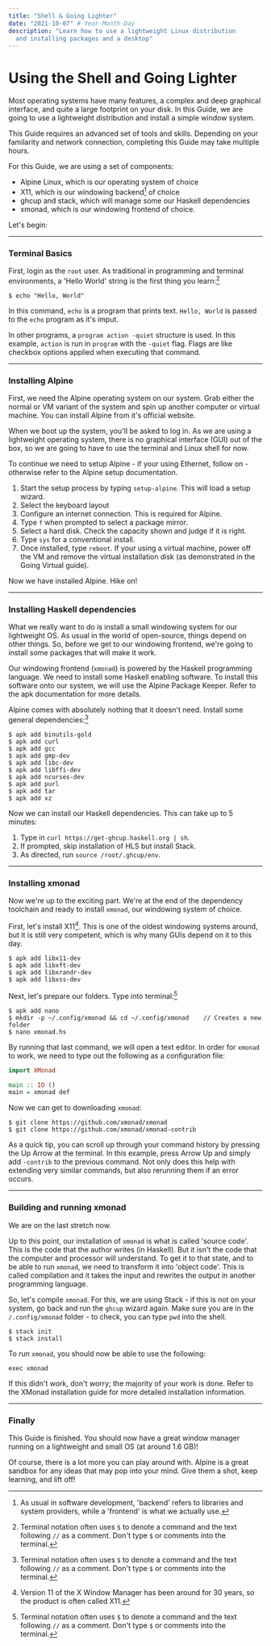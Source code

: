 ```yaml
---
title: "Shell & Going Lighter"
date: "2021-10-07" # Year-Month-Day
description: "Learn how to use a lightweight Linux distribution
  and installing packages and a desktop"
---
```


# Using the Shell and Going Lighter

Most operating systems have many features, a complex and deep graphical interface, and quite a large footprint on your disk. In this Guide, we are going to use a lightweight distribution and install a simple window system.

This Guide requires an advanced set of tools and skills. Depending on your familarity and network connection, completing this Guide may take multiple hours.

For this Guide, we are using a set of components:

- <Link href="https://alpinelinux.org">Alpine Linux</Link>, which is our
  operating system of choice
- X11, which is our windowing backend[^1] of choice
- <Link href="https://www.haskell.org/ghcup/#quick-install">ghcup</Link> and stack,
  which will manage some our <Link href="https://en.wikipedia.org/wiki/Haskell_(programming_language)">
    Haskell
  </Link> dependencies
- <Link href="https://xmonad.org">xmonad</Link>, which is our windowing frontend
  of choice.

Let's begin:

---

### Terminal Basics

First, login as the `root` user. As traditional in programming and terminal environments, a 'Hello World' string is the first thing you learn:[^2]

```
$ echo "Hello, World"
```

In this command, `echo` is a program that prints text. `Hello, World` is passed to the `echo` program as it's imput.

In other programs, a `program action -quiet` structure is used. In this example, `action` is run in `program` with the `-quiet` flag. Flags are like checkbox options applied when executing that command.

---

### Installing Alpine

First, we need the Alpine operating system on our system. Grab either the normal or VM variant of the system and spin up another computer or virtual machine. You can install Alpine from <Link href="https://alpinelinux.org/downloads">it's official website</Link>.

When we boot up the system, you'll be asked to log in. As we are using a lightweight operating system, there is no graphical interface (GUI) out of the box, so we are going to have to use the terminal and Linux shell for now.

To continue we need to setup Alpine - if your using Ethernet, follow on - otherwise refer to the <Link href="https://docs.alpinelinux.org/user-handbook/0.1a/Installing/manual.html">Alpine setup documentation</Link>.

1. Start the setup process by typing `setup-alpine`. This will load a setup wizard.
2. Select the keyboard layout
3. Configure an internet connection. This is required for Alpine.
4. Type `f` when prompted to select a package mirror.
5. Select a hard disk. Check the capacity shown and judge if it is right.
6. Type `sys` for a conventional install.
7. Once installed, type `reboot`. If your using a virtual machine, power off the VM and remove the virtual installation disk (as demonstrated in the <Link href="/support/guides/virtual">Going Virtual</Link> guide).

Now we have installed Alpine. Hike on!

---

### Installing Haskell dependencies

What we really want to do is install a small windowing system for our lightweight OS. As usual in the world of open-source, things depend on other things. So, before we get to our windowing frontend, we're going to install some packages that will make it work.

Our windowing frontend (`xmonad`) is powered by the Haskell programming language. We need to install some Haskell enabling software. To install this software onto our system, we will use the Alpine Package Keeper. Refer to the <Link href="https://docs.alpinelinux.org/user-handbook/0.1a/Working/apk.html">apk documentation</Link> for more details.

Alpine comes with absolutely nothing that it doesn't need. Install some general dependencies:[^2]

```
$ apk add binutils-gold
$ apk add curl
$ apk add gcc
$ apk add gmp-dev
$ apk add libc-dev
$ apk add libffi-dev
$ apk add ncurses-dev
$ apk add purl
$ apk add tar
$ apk add xz
```

Now we can install our Haskell dependencies. This can take up to 5 minutes:

1. Type in `curl https://get-ghcup.haskell.org | sh`.
2. If prompted, skip installation of HLS but install Stack.
3. As directed, run `source /root/.ghcup/env`.

---

### Installing xmonad

Now we're up to the exciting part. We're at the end of the dependency toolchain and ready to install `xmonad`, our windowing system of choice.

First, let's install X11[^3]. This is one of the oldest windowing systems around, but it is still very competent, which is why many GUIs depend on it to this day.

```
$ apk add libx11-dev
$ apk add libxft-dev
$ apk add libxrandr-dev
$ apk add libxss-dev
```

Next, let's prepare our folders. Type into terminal:[^2]

```
$ apk add nano
$ mkdir -p ~/.config/xmonad && cd ~/.config/xmonad    // Creates a new folder
$ nano xmonad.hs
```

By running that last command, we will open a text editor. In order for `xmonad` to work, we need to type out the following as a configuration file:

```hs
import XMonad

main :: IO ()
main = xmonad def
```

Now we can get to downloading `xmonad`:

```
$ git clone https://github.com/xmonad/xmonad
$ git clone https://github.com/xmonad/xmonad-contrib
```

As a quick tip, you can scroll up through your command history by pressing the Up Arrow at the terminal. In this example, press Arrow Up and simply add `-contrib` to the previous command. Not only does this help with extending very similar commands, but also rerunning them if an error occurs.

---

### Building and running xmonad

We are on the last stretch now.

Up to this point, our installation of `xmonad` is what is called 'source code'. This is the code that the author writes (in Haskell). But it isn't the code that the computer and processor will understand. To get it to that state, and to be able to run `xmonad`, we need to transform it into 'object code'. This is called compilation and it takes the input and rewrites the output in another programming language.

So, let's compile `xmonad`. For this, we are using Stack - if this is not on your system, go back and run the `ghcup` wizard again. Make sure you are in the `/.config/xmonad` folder - to check, you can type `pwd` into the shell.

```
$ stack init
$ stack install
```

To run `xmonad`, you should now be able to use the following:

```
exec xmonad
```

If this didn't work, don't worry; the majority of your work is done. Refer to the <Link href="/support/guides/virtual">XMonad installation guide</Link> for more detailed installation information.

---

### Finally

This Guide is finished. You should now have a great window manager running on a lightweight and small OS (at around 1.6 GB)!

Of course, there is a lot more you can play around with. Alpine is a great sandbox for any ideas that may pop into your mind. Give them a shot, keep learning, and lift off!

[^1]: As usual in software development, 'backend' refers to libraries and system providers, while a 'frontend' is what we actually use.
[^2]: Terminal notation often uses `$` to denote a command and the text following `//` as a comment. Don't type `$` or comments into the terminal.
[^3]: Version 11 of the X Window Manager has been around for 30 years, so the product is often called X11.
[^4]: Run `cd / && du -h` to check how large your disk is!
